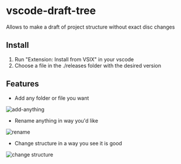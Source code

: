 # vscode-draft-tree
Allows to make a draft of project structure without exact disc changes

## Install
1) Run "Extension: Install from VSIX" in your vscode
2) Choose a file in the ./releases folder with the desired version


## Features

* Add any folder or file you want
  
![add-anything](https://github.com/DrBoria/vscode-draft-tree/assets/13663665/5016c014-1e8d-43ee-a5c7-31fac503f8e3)

* Rename anything in way you'd like
  
![rename](https://github.com/DrBoria/vscode-draft-tree/assets/13663665/052b079a-da90-4690-872a-aabe00accccf)

* Change structure in a way you see it is good
  
![change structure](https://github.com/DrBoria/vscode-draft-tree/assets/13663665/9758b957-3d7a-430a-bb50-6a096b73878b)
